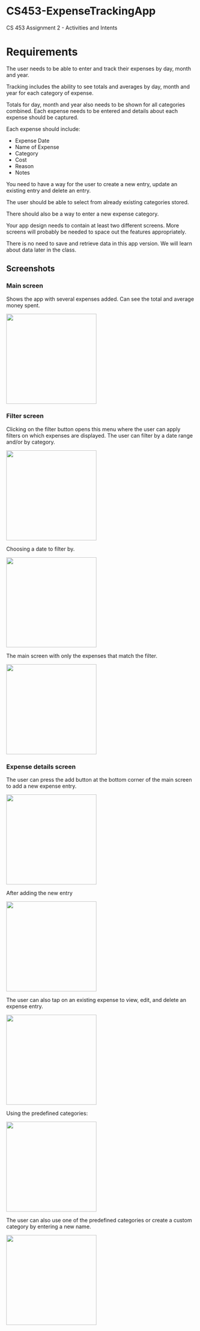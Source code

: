 # CS453-ExpenseTrackingApp
CS 453 Assignment 2 - Activities and Intents

# Requirements

The user needs to be able to enter and track their expenses by day, month and year.

Tracking includes the ability to see totals and averages by day, month and year for each
category of expense.

Totals for day, month and year also needs to be shown for all categories combined.
Each expense needs to be entered and details about each expense should be captured.

Each expense should include:
* Expense Date
* Name of Expense
* Category
* Cost
* Reason
* Notes

You need to have a way for the user to create a new entry, update an existing entry and
delete an entry.

The user should be able to select from already existing categories stored.

There should also be a way to enter a new expense category.

Your app design needs to contain at least two different screens. More screens will probably
be needed to space out the features appropriately.

There is no need to save and retrieve data in this app version. We will learn about data
later in the class.

## Screenshots

### Main screen 

Shows the app with several expenses added. Can see the total and average money spent.

<img src="https://user-images.githubusercontent.com/41593388/218352898-a6a2d926-2251-40c3-be40-154320c38be1.png" width="240" />

### Filter screen

Clicking on the filter button opens this menu where the user can apply filters on which expenses are displayed. The user can filter by a date range and/or by category.

<img src="https://user-images.githubusercontent.com/41593388/218352915-a892e815-5a71-410a-a4a4-c2be29ab7100.png" width="240" />

Choosing a date to filter by.

<img src="https://user-images.githubusercontent.com/41593388/218353073-26776f3a-9763-4887-a342-68a3f2c1659a.png" width="240" />

The main screen with only the expenses that match the filter.

<img src="https://user-images.githubusercontent.com/41593388/218353141-1cfed06d-b061-41c1-a48c-026471dcda6a.png" width="240" />

### Expense details screen

The user can press the add button at the bottom corner of the main screen to add a new expense entry.

<img src="https://user-images.githubusercontent.com/41593388/218353307-818a0e84-1007-4b6c-ad83-aa2a15fb1571.png" width="240" />

After adding the new entry

<img src="https://user-images.githubusercontent.com/41593388/218353400-bcee747c-909d-47b6-8cbb-4c5664bbe99f.png" width="240" />

The user can also tap on an existing expense to view, edit, and delete an expense entry. 

<img src="https://user-images.githubusercontent.com/41593388/218353580-a3a104e5-759c-401d-86b7-966da912c5d1.png" width="240" />

Using the predefined categories:

<img src="https://user-images.githubusercontent.com/41593388/218354419-2a620611-26bf-4aca-942d-9e188a1ae9d4.png" width="240" />

The user can also use one of the predefined categories or create a custom category by entering a new name.

<img src="https://user-images.githubusercontent.com/41593388/218354308-e5ba5bb7-8e5c-4c61-86dd-a53de2e9d149.png" width="240" />
